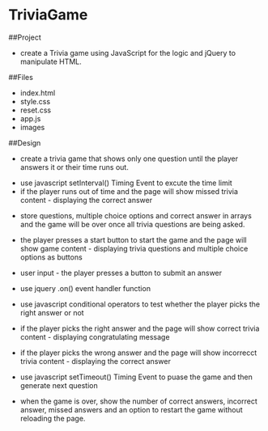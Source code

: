 # TriviaGame

##Project
* create a Trivia game using JavaScript for the logic and jQuery to manipulate HTML. 

##Files
* index.html
* style.css
* reset.css
* app.js
* images 


##Design
* create a trivia game that shows only one question until the player answers it or their time runs out.
- use javascript setInterval() Timing Event to excute the time limit
- if the player runs out of time and the page will show missed trivia content - displaying the correct answer

* store questions, multiple choice options and correct answer in arrays and the game will be over once all trivia questions are being asked. 

* the player presses a start button to start the game and the page will show game content - displaying trivia questions and multiple choice options as buttons 

* user input - the player presses a button to submit an answer
- use jquery .on() event handler function

* use javascript conditional operators to test whether the player picks the right answer or not

* if the player picks the right answer and the page will show correct trivia content - displaying congratulating message

* if the player picks the wrong answer and the page will show incorrecct trivia content - displaying the correct answer

* use javascript setTimeout() Timing Event to puase the game and then generate next question

* when the game is over, show the number of correct answers, incorrect answer, missed answers and an option to restart the game without reloading the page.

